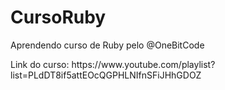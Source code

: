 # CursoRuby

<p>Aprendendo curso de Ruby pelo @OneBitCode</p>
<p>Link do curso: https://www.youtube.com/playlist?list=PLdDT8if5attEOcQGPHLNIfnSFiJHhGDOZ</p>
